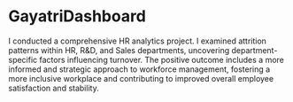 # GayatriDashboard
I conducted a comprehensive HR analytics project. I examined attrition patterns within HR, R&D, and
Sales departments, uncovering department-specific factors influencing turnover.
The positive outcome includes a more informed and strategic approach to workforce management,
fostering a more inclusive workplace and contributing to improved overall employee satisfaction and
stability.
